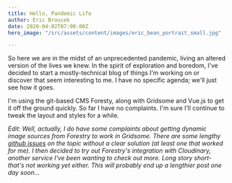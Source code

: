 ```yaml
---
title: Hello, Pandemic Life
author: Eric Broucek
date: 2020-04-02T07:00:00Z
hero_image: "/src/assets/content/images/eric_bean_portrait_small.jpg"

---
```

So here we are in the midst of an unprecedented pandemic, living an altered version of the lives we knew. In the spirit of exploration and boredom, I've decided to start a mostly-technical blog of things I'm working on or discover that seem interesting to me. I have no specific agenda; we'll just see how it goes.

I'm using the git-based CMS Foresty, along with Gridsome and Vue.js to get it off the ground quickly. So far I have no complaints. I'm sure I'll continue to tweak the layout and styles for a while.

_Edit: Well, actually, I do have some complaints about getting dynamic image sources from Forestry to work in Gridsome. There are some lengthy_ [_github_ _issues_](https://www.ericbroucek.us/blog/hello-pandemic-life) _on the topic without a clear solution (at least one that worked for me). I then decided to try out Forestry's integration with Cloudinary, another service I've been wanting to check out more. Long story short- that's not working yet either. This will probably end up a lengthier post one day soon..._